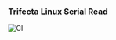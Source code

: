 ### Trifecta Linux Serial Read ###

![CI](https://github.com/Triangle-Man-LLC/Trifecta-Sample-Linux/actions/workflows/main.yml/badge.svg)
